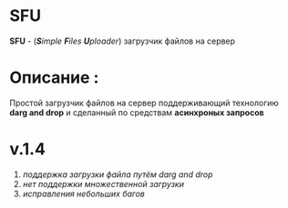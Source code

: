 # SFU
**SFU** - (***S**imple **F**iles **U**ploader*) загрузчик файлов на сервер 
# Описание :
Простой загрузчик файлов на сервер поддерживающий технологию **darg and drop** и сделанный по средствам **асинхроных запросов**
# v.1.4
1. *поддержка загрузки файла путём darg and drop*
2. *нет поддержки множественной загрузки*
3. *исправления небольших багов*

